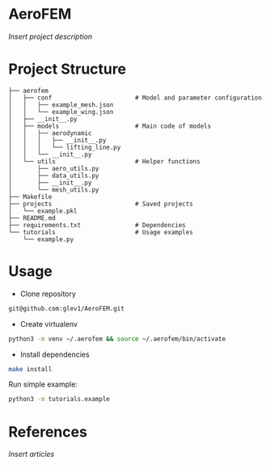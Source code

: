 # AeroFEM

*Insert project description*

# Project Structure
```
├── aerofem
│   ├── conf                       # Model and parameter configuration
│   │   ├── example_mesh.json
│   │   └── example_wing.json
│   ├── __init__.py
│   ├── models                     # Main code of models
│   │   ├── aerodynamic
│   │   │   ├── __init__.py
│   │   │   └── lifting_line.py
│   │   └── __init__.py
│   └── utils                      # Helper functions
│       ├── aero_utils.py
│       ├── data_utils.py
│       ├── __init__.py
│       └── mesh_utils.py
├── Makefile                   
├── projects                       # Saved projects
│   └── example.pkl
├── README.md
├── requirements.txt               # Dependencies
└── tutorials                      # Usage examples
    └── example.py
```

# Usage

- Clone repository
```bash
git@github.com:glev1/AeroFEM.git
```

- Create virtualenv
```bash
python3 -m venv ~/.aerofem && source ~/.aerofem/bin/activate
```

- Install dependencies 
```bash
make install 
```

Run simple example:
```bash
python3 -m tutorials.example
```


# References

*Insert articles*
